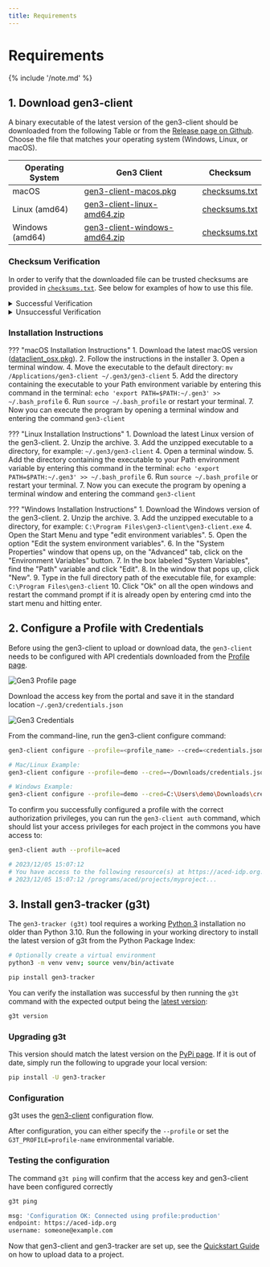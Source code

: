 ```yaml
---
title: Requirements
---
```


# Requirements


{% include '/note.md' %}

## 1. Download gen3-client

A binary executable of the latest version of the gen3-client should be downloaded from the following Table or from the [Release page on Github](https://github.com/ACED-IDP/cdis-data-client/releases). Choose the file that matches your operating system (Windows, Linux, or macOS).

| Operating System | Gen3 Client                              | Checksum                   |
|------------------|------------------------------------------|----------------------------|
| macOS            | [gen3-client-macos.pkg][macos]           | [checksums.txt][checksums] |
| Linux (amd64)    | [gen3-client-linux-amd64.zip][linux]     | [checksums.txt][checksums] |
| Windows (amd64)  | [gen3-client-windows-amd64.zip][windows] | [checksums.txt][checksums] |


[macos]: https://github.com/ACED-IDP/cdis-data-client/releases/latest/download/gen3-client-macos.pkg
[linux]: https://github.com/ACED-IDP/cdis-data-client/releases/latest/download/gen3-client-linux-amd64.zip
[windows]: https://github.com/ACED-IDP/cdis-data-client/releases/latest/download/gen3-client-windows-amd64.zip
[checksums]: https://github.com/ACED-IDP/cdis-data-client/releases/latest/download/checksums.txt

### Checksum Verification

In order to verify that the downloaded file can be trusted checksums are provided in [`checksums.txt`][checksums]. See below for examples of how to use this file.

<details>
<summary>Successful Verification</summary>

To verify the integrity of the binaries on macOS run the following command in the same directory as the downloaded file:

```sh
$ shasum -c checksums.txt --ignore-missing
gen3-client-macos.pkg: OK
```

If the `shasum` command outputs `OK` than the verification was successful and the executable can be trusted.

</details>

<details>
<summary>Unsuccessful Verification</summary>

Alternatively if the command outputs `FAILED` than the checksum did not match and the binary should not be run.

```sh
$ shasum -c checksums.txt --ignore-missing
shasum: WARNING: 1 computed checksum did NOT match
shasum: checksums.txt: no file was verified
```

In such a case please reach out to the ACED development team for assistance.

</details>

### Installation Instructions

??? "macOS Installation Instructions"
    1. Download the latest macOS version ([dataclient_osx.pkg][macos]).
    2. Follow the instructions in the installer
    3. Open a terminal window.
    4. Move the executable to the default directory: `mv /Applications/gen3-client ~/.gen3/gen3-client`
    5. Add the directory containing the executable to your Path environment variable by entering this command in the terminal: `echo 'export PATH=$PATH:~/.gen3' >> ~/.bash_profile`
    6. Run `source ~/.bash_profile` or restart your terminal.
    7. Now you can execute the program by opening a terminal window and entering the command `gen3-client`

??? "Linux Installation Instructions"
    1. Download the latest Linux version of the gen3-client.
    2. Unzip the archive.
    3. Add the unzipped executable to a directory, for example: `~/.gen3/gen3-client`
    4. Open a terminal window.
    5. Add the directory containing the executable to your Path environment variable by entering this command in the terminal: `echo 'export PATH=$PATH:~/.gen3' >> ~/.bash_profile`
    6. Run `source ~/.bash_profile` or restart your terminal.
    7. Now you can execute the program by opening a terminal window and entering the command `gen3-client`

??? "Windows Installation Instructions"
    1. Download the Windows  version of the gen3-client.
    2. Unzip the archive.
    3. Add the unzipped executable to a directory, for example: `C:\Program Files\gen3-client\gen3-client.exe`
    4. Open the Start Menu and type "edit environment variables".
    5. Open the option "Edit the system environment variables".
    6. In the "System Properties" window that opens up, on the "Advanced" tab, click on the "Environment Variables" button.
    7. In the box labeled "System Variables", find the "Path" variable and click "Edit".
    8. In the window that pops up, click "New".
    9. Type in the full directory path of the executable file, for example: `C:\Program Files\gen3-client`
    10. Click "Ok" on all the open windows and restart the command prompt if it is already open by entering cmd into the start menu and hitting enter.

## 2. Configure a Profile with Credentials

Before using the gen3-client to upload or download data, the `gen3-client` needs to be configured with API credentials downloaded from the [Profile page](https://aced-idp.org/identity).

![Gen3 Profile page](profile.png)

Download the access key from the portal and save it in the standard location `~/.gen3/credentials.json`

![Gen3 Credentials](credentials.png)

From the command-line, run the gen3-client configure command:

```sh
gen3-client configure --profile=<profile_name> --cred=<credentials.json> --apiendpoint=https://aced-idp.org

# Mac/Linux Example:
gen3-client configure --profile=demo --cred=~/Downloads/credentials.json --apiendpoint=https://aced-idp.org

# Windows Example:
gen3-client configure --profile=demo --cred=C:\Users\demo\Downloads\credentials.json --apiendpoint=https://aced-idp.org
```

To confirm you successfully configured a profile with the correct authorization privileges, you can run the `gen3-client auth` command, which should list your access privileges for each project in the commons you have access to:

```sh
gen3-client auth --profile=aced

# 2023/12/05 15:07:12
# You have access to the following resource(s) at https://aced-idp.org:
# 2023/12/05 15:07:12 /programs/aced/projects/myproject...
```

## 3. Install gen3-tracker (g3t)

The `gen3-tracker (g3t)` tool requires a working [Python 3](https://www.python.org/downloads/) installation no older than Python 3.10. Run the following in your working directory to install the latest version of g3t from the Python Package Index:

```sh
# Optionally create a virtual environment
python3 -m venv venv; source venv/bin/activate

pip install gen3-tracker
```

You can verify the installation was successful by then running the `g3t` command with the expected output being the [latest version](https://pypi.org/project/gen3-tracker/#history):

```sh
g3t version
```

### Upgrading g3t

This version should match the latest version on the [PyPi page](https://pypi.org/project/gen3-tracker/). If it is out of date, simply run the following to upgrade your local version:

```sh
pip install -U gen3-tracker
```

### Configuration

g3t uses the [gen3-client](https://gen3.org/resources/user/gen3-client/#2-configure-a-profile-with-credentials) configuration flow.

After configuration, you can either specify the `--profile` or set the `G3T_PROFILE=profile-name` environmental variable.

### Testing the configuration

The command `g3t ping` will confirm that the access key and gen3-client have been configured correctly

```sh
g3t ping

msg: 'Configuration OK: Connected using profile:production'
endpoint: https://aced-idp.org
username: someone@example.com
```

Now that gen3-client and gen3-tracker are set up, see the [Quickstart Guide](/workflows/quick-start-guide) on how to upload data to a project.

